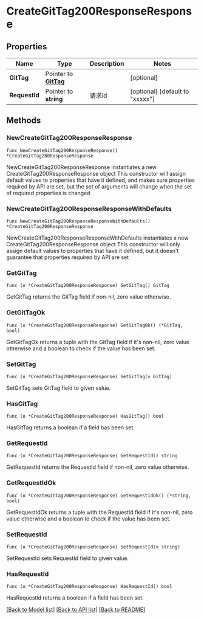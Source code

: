 # CreateGitTag200ResponseResponse

## Properties

Name | Type | Description | Notes
------------ | ------------- | ------------- | -------------
**GitTag** | Pointer to [**GitTag**](GitTag.md) |  | [optional] 
**RequestId** | Pointer to **string** | 请求id | [optional] [default to "xxxxx"]

## Methods

### NewCreateGitTag200ResponseResponse

`func NewCreateGitTag200ResponseResponse() *CreateGitTag200ResponseResponse`

NewCreateGitTag200ResponseResponse instantiates a new CreateGitTag200ResponseResponse object
This constructor will assign default values to properties that have it defined,
and makes sure properties required by API are set, but the set of arguments
will change when the set of required properties is changed

### NewCreateGitTag200ResponseResponseWithDefaults

`func NewCreateGitTag200ResponseResponseWithDefaults() *CreateGitTag200ResponseResponse`

NewCreateGitTag200ResponseResponseWithDefaults instantiates a new CreateGitTag200ResponseResponse object
This constructor will only assign default values to properties that have it defined,
but it doesn't guarantee that properties required by API are set

### GetGitTag

`func (o *CreateGitTag200ResponseResponse) GetGitTag() GitTag`

GetGitTag returns the GitTag field if non-nil, zero value otherwise.

### GetGitTagOk

`func (o *CreateGitTag200ResponseResponse) GetGitTagOk() (*GitTag, bool)`

GetGitTagOk returns a tuple with the GitTag field if it's non-nil, zero value otherwise
and a boolean to check if the value has been set.

### SetGitTag

`func (o *CreateGitTag200ResponseResponse) SetGitTag(v GitTag)`

SetGitTag sets GitTag field to given value.

### HasGitTag

`func (o *CreateGitTag200ResponseResponse) HasGitTag() bool`

HasGitTag returns a boolean if a field has been set.

### GetRequestId

`func (o *CreateGitTag200ResponseResponse) GetRequestId() string`

GetRequestId returns the RequestId field if non-nil, zero value otherwise.

### GetRequestIdOk

`func (o *CreateGitTag200ResponseResponse) GetRequestIdOk() (*string, bool)`

GetRequestIdOk returns a tuple with the RequestId field if it's non-nil, zero value otherwise
and a boolean to check if the value has been set.

### SetRequestId

`func (o *CreateGitTag200ResponseResponse) SetRequestId(v string)`

SetRequestId sets RequestId field to given value.

### HasRequestId

`func (o *CreateGitTag200ResponseResponse) HasRequestId() bool`

HasRequestId returns a boolean if a field has been set.


[[Back to Model list]](../README.md#documentation-for-models) [[Back to API list]](../README.md#documentation-for-api-endpoints) [[Back to README]](../README.md)


